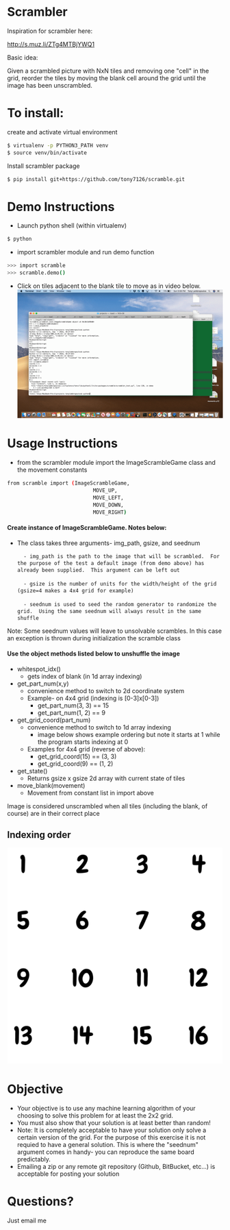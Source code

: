 # Scrambler
Inspiration for scrambler here:

http://s.muz.li/ZTg4MTBjYWQ1

Basic idea:

Given a scrambled picture with NxN tiles and removing one "cell" in the grid, reorder the tiles by moving the blank cell around the grid until the image has been unscrambled.

# To install:
create and activate virtual environment
```sh
$ virtualenv -p PYTHON3_PATH venv
$ source venv/bin/activate
```
Install scrambler package
```sh
$ pip install git+https://github.com/tony7126/scramble.git
```
# Demo Instructions
  - Launch python shell (within virtualenv)
```sh
$ python
```
  - import scrambler module and run demo function
```sh
>>> import scramble
>>> scramble.demo()
```  
  - Click on tiles adjacent to the blank tile to move as in video below.
[![Demo scrambler](demo/demo.gif)](demo/demo.gif)

# Usage Instructions
  - from the scrambler module import the ImageScrambleGame class and the movement constants
```sh
from scramble import (ImageScrambleGame, 
                            MOVE_UP,
                            MOVE_LEFT,
                            MOVE_DOWN,
                            MOVE_RIGHT)
```

#### Create instance of ImageScrambleGame.  Notes below:
- The class takes three arguments- img_path, gsize, and seednum

        - img_path is the path to the image that will be scrambled.  For the purpose of the test a default image (from demo above) has already been supplied.  This argument can be left out
        
        - gsize is the number of units for the width/height of the grid (gsize=4 makes a 4x4 grid for example)
        
        - seednum is used to seed the random generator to randomize the grid.  Using the same seednum will always result in the same shuffle
Note: Some seednum values will leave to unsolvable scrambles.  In this case an exception is thrown during initialization the scramble class
#### Use the object methods listed below to unshuffle the image
- whitespot_idx()
     - gets index of blank (in 1d array indexing)
- get_part_num(x,y)
   - convenience method to switch to 2d coordinate system
   - Example- on 4x4 grid (indexing is [0-3]x[0-3])
        - get_part_num(3, 3) == 15
        - get_part_num(1, 2) == 9
- get_grid_coord(part_num)
    - convenience method to switch to 1d array indexing 
        - image below shows example ordering but note it starts at 1 while the program starts indexing at 0
    - Examples for 4x4 grid (reverse of above):
        - get_grid_coord(15) == (3, 3)
        - get_grid_coord(9) == (1, 2)
- get_state()
    - Returns gsize x gsize 2d array with current state of tiles 
- move_blank(movement)
    - Movement from constant list in import above

Image is considered unscrambled when all tiles (including the blank, of course) are in their correct place
## Indexing order
![Image of unscrambled image](scramble/16.png)

# Objective
- Your objective is to use any machine learning algorithm of your choosing to solve this problem for at least the 2x2 grid.
- You must also show that your solution is at least better than random!
- Note: It is completely acceptable to have your solution only solve a certain version of the grid.  For the purpose of this exercise it is not requied to have a general solution.  This is where the "seednum" argument comes in handy- you can reproduce the same board predictably.
- Emailing a zip or any remote git repository (Github, BitBucket, etc...) is acceptable for posting your solution
# Questions?
Just email me
